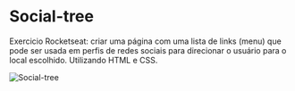 # Social-tree
Exercicio Rocketseat:  criar uma página com uma lista de links (menu) que pode ser usada em perfis de redes sociais para direcionar o usuário para o local escolhido. Utilizando HTML e CSS.

![Social-tree](https://user-images.githubusercontent.com/72577273/203613994-85c06cdf-5dd1-487d-9e42-946bb4422ac6.png)
